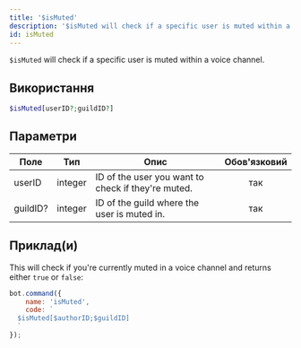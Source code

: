 ```yaml
---
title: '$isMuted'
description: '$isMuted will check if a specific user is muted within a voice channel.'
id: isMuted
---
```


`$isMuted` will check if a specific user is muted within a voice channel.

## Використання

```php
$isMuted[userID?;guildID?]
```

## Параметри

| Поле     | Тип     | Опис                                               | Обов'язковий |
| -------- | ------- | -------------------------------------------------- |:------------:|
| userID   | integer | ID of the user you want to check if they're muted. |     так      |
| guildID? | integer | ID of the guild where the user is muted in.        |     так      |

## Приклад(и)

This will check if you're currently muted in a voice channel and returns either `true` or `false`:

```javascript
bot.command({
    name: 'isMuted',
    code: `
  $isMuted[$authorID;$guildID]
  `
});
```
